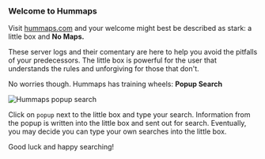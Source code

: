 ### Welcome to Hummaps

Visit [hummaps.com](https://hummaps.com) and your welcome might best be described as stark: 
a little box and **No Maps.** 

These server logs and their comentary are here to help you avoid the pitfalls 
of your predecessors.
The little box is powerful for the user that understands the rules and unforgiving
for those that don't. 

No worries though. Hummaps has training wheels: **Popup Search**

![Hummaps popup search](https://github.com/chasmack/hummaps/blob/master/docs/popup.jpg)

Click on `popup` next to the little box and type your search. Information from the popup
is written into the little box and sent out for search. Eventually, you may decide you 
can type your own searches into the little box.

Good luck and happy searching!




